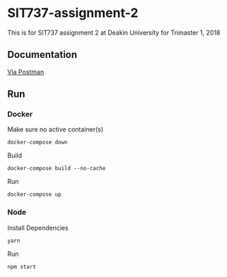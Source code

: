 # SIT737-assignment-2
This is for SIT737 assignment 2 at Deakin University for Trimaster 1, 2018

## Documentation
[Via Postman](https://documenter.getpostman.com/view/90962/RW89JTyQ)

## Run
### Docker
Make sure no active container(s)
```
docker-compose down
```
Build
```
docker-compose build --no-cache
```
Run
```
docker-compose up
```

### Node
Install Dependencies
```
yarn
```
Run
```
npm start
```
